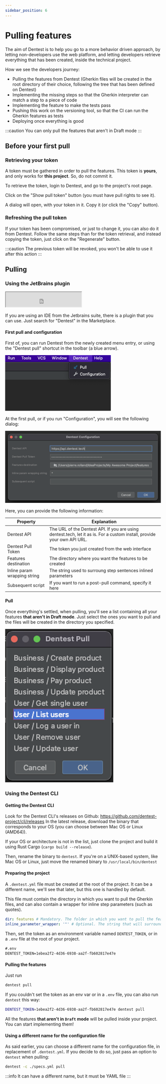 ```yaml
---
sidebar_position: 6
---
```


# Pulling features

The aim of Dentest is to help you go to a more behavior driven approach, by letting non-developers use the web 
platform, and letting developers retrieve everything that has been created, inside the technical project.

How we see the developers journey:

- Pulling the features from Dentest (Gherkin files will be created in the root directory of their choice, following the 
  tree that has been defined on Dentest)
- Implementing the missing steps so that the Gherkin interpreter can match a step to a piece of code
- Implementing the feature to make the tests pass
- Pushing this work on the versioning tool, so that the CI can run the Gherkin features as tests
- Deploying once everything is good

:::caution
You can only pull the features that aren't in Draft mode 
:::


## Before your first pull

### Retrieving your token

A token must be gathered in order to pull the features. This token is **yours**, and only works for **this project**. 
So, do not commit it.

To retrieve the token, login to Dentest, and go to the project's root page.

Click on the "Show pull token" button (you must have pull rights to see it).

A dialog will open, with your token in it. Copy it (or click the "Copy" button).

### Refreshing the pull token

If your token has been compromised, or just to change it, you can also do it from Dentest. Follow the same steps than for 
the token retrieval, and instead copying the token, just click on the "Regenerate" button.

:::caution
The previous token will be revoked, you won't be able to use it after this action 
:::

## Pulling

### Using the JetBrains plugin

<iframe width="245px" height="48px" src="https://plugins.jetbrains.com/embeddable/install/19626"></iframe>

If you are using an IDE from the Jetbrains suite, there is a plugin that you can use. Just search for "Dentest" in the Marketplace.

#### First pull and configuration

First of, you can run Dentest from the newly created menu entry, or using the "Dentest pull" shortcut in the toolbar (a blue arrow).

![](/img/jetbrains-menu.png)


At the first pull, or if you run "Configuration", you will see the following dialog:

![](/img/jetbrains-config.png)

Here, you can provide the following information:

| Property                     | Explanation                                                                                                                 |
| ---------------------------- | --------------------------------------------------------------------------------------------------------------------------- |
| Dentest API                  | The URL of the Dentest API. If you are using dentest.tech, let it as is. For a custom install, provide your own API URL.    |
| Dentest Pull Token           | The token you just created from the web interface                                                                           |
| Features destination         | The directory where you want the features to be created                                                                     |
| Inline param wrapping string | The string used to surroung step sentences inlined parameters                                                               |
| Subsequent script            | If you want to run a post-pull command, specify it here                                                                     |

#### Pull

Once everything's settled, when pulling, you'll see a list containing all your features **that aren't in Draft mode**. Just select the ones you want to pull and the files will
be created in the directory you specified.

![](/img/jetbrains-pull.png)


### Using the Dentest CLI

#### Getting the Dentest CLI

Look for the Dentest CLI's releases on Github: https://github.com/dentest-project/cli/releases
In the latest release, download the binary that corresponds to your OS (you can choose between Mac OS or Linux (AMD64)).

If your OS or architecture is not in the list, just clone the project and build it using Rust Cargo (`cargo build --release`).

Then, rename the binary to `dentest`. If you're on a UNIX-based system, like Mac OS or Linux, just move the renamed 
binary to `/usr/local/bin/dentest`

#### Preparing the project

A `.dentest.yml` file must be created at the root of the project. It can be a different name, we'll see that later, but 
this one is handled by default.

This file must contain the directory in which you want to pull the Gherkin files, and can also contain 
a wrapper for inline step parameters (such as quotes).

```yaml
dir: features # Mandatory. The folder in which you want to pull the features
inline_parameter_wrapper: '"' # Optional. The string that will surround the inline parameters of your features steps
```

Then, set the token as an environment variable named `DENTEST_TOKEN`, or in a `.env` file at the root of your project.

```dotenv
#.env
DENTEST_TOKEN=1ebea2f2-4d36-6938-aa2f-fb602817e47e
```

#### Pulling the features

Just run

```bash
dentest pull
```

If you couldn't set the token as an env var or in a `.env` file, you can also run `dentest` this way:

```bash
DENTEST_TOKEN=1ebea2f2-4d36-6938-aa2f-fb602817e47e dentest pull
```

All the features **that aren't in `Draft` mode** will be pulled inside your project. You can start implementing them!

#### Using a different name for the configuration file

As said earlier, you can choose a different name for the configuration file, in replacement of `.dentest.yml`.
If you decide to do so, just pass an option to `dentest` when pulling:

```bash
dentest -c ./specs.yml pull
```

:::info
It can have a different name, but it must be YAML file
:::
